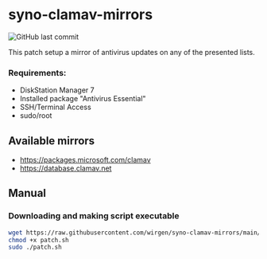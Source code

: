# syno-clamav-mirrors

![GitHub last commit](https://img.shields.io/github/last-commit/wirgen/syno-clamav-mirrors)

This patch setup a mirror of antivirus updates on any of the presented lists.

### Requirements:
- DiskStation Manager 7
- Installed package "Antivirus Essential"
- SSH/Terminal Access
- sudo/root

## Available mirrors
- https://packages.microsoft.com/clamav
- https://database.clamav.net

## Manual

### Downloading and making script executable

```bash
wget https://raw.githubusercontent.com/wirgen/syno-clamav-mirrors/main/patch.sh
chmod +x patch.sh
sudo ./patch.sh
```

